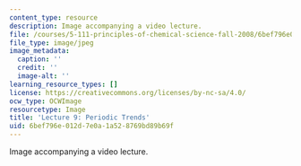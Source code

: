 ```yaml
---
content_type: resource
description: Image accompanying a video lecture.
file: /courses/5-111-principles-of-chemical-science-fall-2008/6bef796e012d7e0a1a528769bd89b69f_9.jpg
file_type: image/jpeg
image_metadata:
  caption: ''
  credit: ''
  image-alt: ''
learning_resource_types: []
license: https://creativecommons.org/licenses/by-nc-sa/4.0/
ocw_type: OCWImage
resourcetype: Image
title: 'Lecture 9: Periodic Trends'
uid: 6bef796e-012d-7e0a-1a52-8769bd89b69f
---
```

Image accompanying a video lecture.